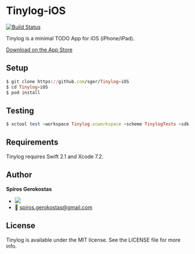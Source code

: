 Tinylog-iOS
===
[![Build Status](https://travis-ci.org/binarylevel/Tinylog-iOS.svg?branch=master)](https://travis-ci.org/binarylevel/Tinylog-iOS)

Tinylog is a minimal TODO App for iOS (iPhone/iPad).

[Download on the App Store](https://itunes.apple.com/gr/app/tinylog/id799267191?mt=8)

Setup
-----

```ruby
$ git clone https://github.com/sger/Tinylog-iOS
$ cd Tinylog-iOS
$ pod install
```

Testing
-----

```ruby
$ xctool test -workspace Tinylog.xcworkspace -scheme TinylogTests -sdk iphonesimulator ONLY_ACTIVE_ARCH=NO
```

Requirements
-----

Tinylog requires Swift 2.1 and Xcode 7.2.

Author
-----

__Spiros Gerokostas__ 

- [![](https://img.shields.io/badge/twitter-sger-brightgreen.svg)](https://twitter.com/sger) 
- :email: spiros.gerokostas@gmail.com

License
-----

Tinylog is available under the MIT license. See the LICENSE file for more info.
